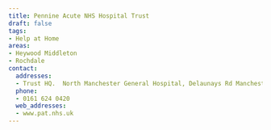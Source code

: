 ```yaml
---
title: Pennine Acute NHS Hospital Trust
draft: false
tags:
- Help at Home
areas:
- Heywood Middleton
- Rochdale
contact:
  addresses:
  - Trust HQ.  North Manchester General Hospital, Delaunays Rd Manchester
  phone:
  - 0161 624 0420
  web_addresses:
  - www.pat.nhs.uk
---
```


